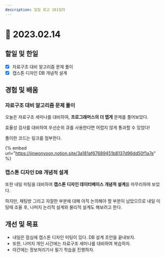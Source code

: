 ```yaml
---
description: 일일 회고 181일차
---
```


# 🙂 2023.02.14

## 할일 및 한일&#x20;

* [x] 자료구조 대비 알고리즘 문제 풀이&#x20;
* [x] 캡스톤 디자인 DB 개념적 설계&#x20;

## 경험 및 배움&#x20;

### 자료구조 대비 알고리즘 문제 풀이&#x20;

오늘은 자료구조 세미나를 대비하여, **프로그래머스의 더 맵게** 문제를 풀어보았다.

효율성 검사를 대비하여 우선순위 큐를 사용한다면 어렵지 않게 통과할 수 있었다!

풀이한 코드는 링크를 첨부한다.

{% embed url="https://jinwonyoon.notion.site/3a181af67689451b8137d96dd50f1a7e" %}

### 캡스톤 디자인 DB 개념적 설계&#x20;

또한 내일 미팅을 대비하여 **캡스톤 디자인 데이터베이스 개념적 설계**를 마무리하여 보았다.

하지만, 채팅방 그리고 자잘한 부분에 대해 아직 논의해야 할 부분이 남았으므로 내일 미팅때 조율 후, 나머지 논리적 설계와 물리적 설계도 해보려고 한다.

## 개선 및 목표&#x20;

* 내일은 점심에 캡스톤 디자인 미팅이 있다. DB 설계 초안을 끝내보자.&#x20;
* 또한, 나머지 개인 시간에는 자료구조 세미나를 대비하여 복습하자.&#x20;
* 야간에는 정보처리기사 필기 학습을 진행하자.&#x20;
